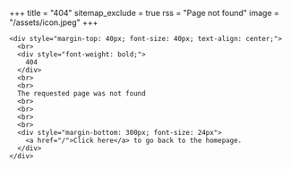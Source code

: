 +++
title = "404"
sitemap_exclude = true
rss = "Page not found"
image = "/assets/icon.jpeg"
+++

~~~
<div style="margin-top: 40px; font-size: 40px; text-align: center;">
  <br>
  <div style="font-weight: bold;">
    404
  </div>
  <br>
  <br>
  The requested page was not found
  <br>
  <br>
  <br>
  <br>
  <div style="margin-bottom: 300px; font-size: 24px">
    <a href="/">Click here</a> to go back to the homepage.
  </div>
</div>
~~~
<!-- # 404: File not found

The requested file was not found.

Please [click here](/) to go to the home page. -->